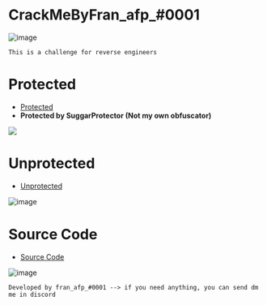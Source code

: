 # **CrackMeByFran_afp_#0001**

![image](https://user-images.githubusercontent.com/48841069/209811761-f29b50f1-420d-4687-9683-e2f9342f0c78.png)


```This is a challenge for reverse engineers```

# **Protected**

- [Protected](https://github.com/franafp/Crack-Me-By-fran_afp_-0001/main/Protected)
- **Protected by SuggarProtector (Not my own obfuscator)**
<img src=https://cdn.upload.systems/uploads/rBkG06CM.png>

# **Unprotected**

- [Unprotected](https://github.com/franafp/Crack-Me-By-fran_afp_-0001/main/Unprotected)

![image](https://user-images.githubusercontent.com/48841069/209811619-70f38011-8d85-455f-af27-19b416bf465d.png)

# **Source Code**

- [Source Code](https://github.com/franafp/Crack-Me-By-fran_afp_-0001/main/Source)

![image](https://user-images.githubusercontent.com/48841069/209811454-9b777331-06d4-48af-a23b-e6f6e36736a2.png)

```Developed by fran_afp_#0001 --> if you need anything, you can send dm me in discord```
